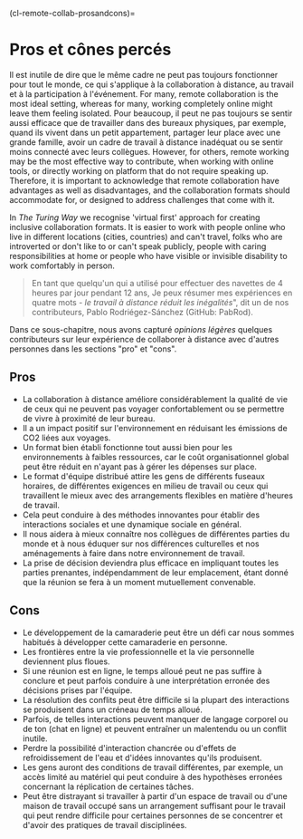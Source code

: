 (cl-remote-collab-prosandcons)=
# Pros et cônes percés

Il est inutile de dire que le même cadre ne peut pas toujours fonctionner pour tout le monde, ce qui s'applique à la collaboration à distance, au travail et à la participation à l'événement. For many, remote collaboration is the most ideal setting, whereas for many, working completely online might leave them feeling isolated. Pour beaucoup, il peut ne pas toujours se sentir aussi efficace que de travailler dans des bureaux physiques, par exemple, quand ils vivent dans un petit appartement, partager leur place avec une grande famille, avoir un cadre de travail à distance inadéquat ou se sentir moins connecté avec leurs collègues. However, for others, remote working may be the most effective way to contribute, when working with online tools, or directly working on platform that do not require speaking up. Therefore, it is important to acknowledge that remote collaboration have advantages as well as disadvantages, and the collaboration formats should accommodate for, or designed to address challenges that come with it.

In *The Turing Way* we recognise 'virtual first' approach for creating inclusive collaboration formats. It is easier to work with people online who live in different locations (cities, countries) and can't travel, folks who are introverted or don't like to or can't speak publicly, people with caring responsibilities at home or people who have visible or invisible disability to work comfortably in person.

> En tant que quelqu'un qui a utilisé pour effectuer des navettes de 4 heures par jour pendant 12 ans, Je peux résumer mes expériences en quatre mots - *le travail à distance réduit les inégalités*", dit un de nos contributeurs, Pablo Rodriégez-Sánchez (GitHub: PabRod).

Dans ce sous-chapitre, nous avons capturé *opinions légères* quelques contributeurs sur leur expérience de collaborer à distance avec d'autres personnes dans les sections "pro" et "cons".

## Pros

- La collaboration à distance améliore considérablement la qualité de vie de ceux qui ne peuvent pas voyager confortablement ou se permettre de vivre à proximité de leur bureau.
- Il a un impact positif sur l'environnement en réduisant les émissions de CO2 liées aux voyages.
- Un format bien établi fonctionne tout aussi bien pour les environnements à faibles ressources, car le coût organisationnel global peut être réduit en n'ayant pas à gérer les dépenses sur place.
- Le format d'équipe distribué attire les gens de différents fuseaux horaires, de différentes exigences en milieu de travail ou ceux qui travaillent le mieux avec des arrangements flexibles en matière d'heures de travail.
- Cela peut conduire à des méthodes innovantes pour établir des interactions sociales et une dynamique sociale en général.
- Il nous aidera à mieux connaître nos collègues de différentes parties du monde et à nous éduquer sur nos différences culturelles et nos aménagements à faire dans notre environnement de travail.
- La prise de décision deviendra plus efficace en impliquant toutes les parties prenantes, indépendamment de leur emplacement, étant donné que la réunion se fera à un moment mutuellement convenable.

## Cons

- Le développement de la camaraderie peut être un défi car nous sommes habitués à développer cette camaraderie en personne.
- Les frontières entre la vie professionnelle et la vie personnelle deviennent plus floues.
- Si une réunion est en ligne, le temps alloué peut ne pas suffire à conclure et peut parfois conduire à une interprétation erronée des décisions prises par l'équipe.
- La résolution des conflits peut être difficile si la plupart des interactions se produisent dans un créneau de temps alloué.
- Parfois, de telles interactions peuvent manquer de langage corporel ou de ton (chat en ligne) et peuvent entraîner un malentendu ou un conflit inutile.
- Perdre la possibilité d'interaction chancrée ou d'effets de refroidissement de l'eau et d'idées innovantes qu'ils produisent.
- Les gens auront des conditions de travail différentes, par exemple, un accès limité au matériel qui peut conduire à des hypothèses erronées concernant la réplication de certaines tâches.
- Peut être distrayant si travailler à partir d'un espace de travail ou d'une maison de travail occupé sans un arrangement suffisant pour le travail qui peut rendre difficile pour certaines personnes de se concentrer et d'avoir des pratiques de travail disciplinées.
